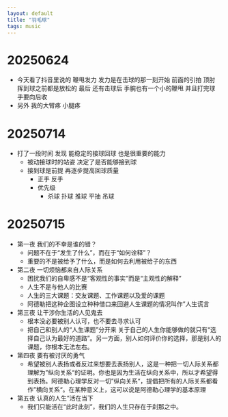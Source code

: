```yaml
---
layout: default
title: "羽毛球"
tags: music
---
```


# 20250624
- 今天看了抖音里说的 鞭甩发力 发力是在击球的那一刻开始 前面的引拍 顶肘 挥到球之前都是放松的 最后 还有击球后 手腕也有一个小的鞭甩 并且打完球 手要向后收
- 另外 我的大臂疼 小腿疼 

# 20250714
- 打了一段时间 发现 能稳定的接球回球 也是很重要的能力 
  - 被动接球时的站姿 决定了是否能够接到球
  - 接到球是前提 再逐步提高回球质量 
    - 正手 反手
    - 优先级
      - 杀球 扑球 推球 平抽 吊球

# 20250715
- 第一夜 我们的不幸是谁的错？
  - 问题不在于“发生了什么”，而在于“如何诠释”？
  - 重要的不是被给予了什么，而是如何去利用被给子的东西
- 第二夜 一切烦恼都来自人际关系
  - 困扰我们的自卑感不是“客观性的事实”而是“主观性的解释”
  - 人生不是与他人的比赛
  - 人生的三大课题：交友课题、工作课题以及爱的课题
  - 阿德勒把这种企图设立种种借口来回避人生课题的情况叫作”人生谎言
- 第三夜 让干涉你生活的人见鬼去
  - 根本没必要被别人认可，也不要去寻求认可
  - 把自己和别人的“人生课题”分开来 关于自己的人生你能够做的就只有“选择自己认为最好的道路”。另一方面，别人如何评价你的选择，那是别人的课题，你根本无法左右。
- 第四夜 要有被讨厌的勇气
  - 希望被别人表扬或者反过来想要去表扬别人，这是一种把一切人际关系都理解为”纵向关系“的证明。你也是因为生活在纵向关系中，所以才希望得到表扬。阿德勒心理学反对一切”纵向关系“，提倡把所有的人际关系都看作”横向关系“。在某种意义上，这可以说是阿德勒心理学的基本原理
- 第五夜 认真的人生”活在当下
  - 我们只能活在“此时此刻”，我们的人生只存在于刹那之中。